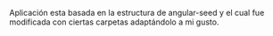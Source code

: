 Aplicación esta basada en la estructura de angular-seed y el cual fue modificada con ciertas carpetas adaptándolo a mi gusto.
